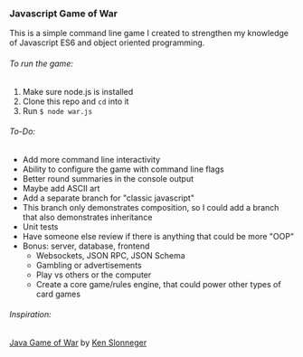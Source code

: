 ### Javascript Game of War

This is a simple command line game I created to strengthen my knowledge of
Javascript ES6 and object oriented programming.

###### To run the game:
1. Make sure node.js is installed
2. Clone this repo and `cd` into it
3. Run `$ node war.js`

###### To-Do:
- Add more command line interactivity
- Ability to configure the game with command line flags
- Better round summaries in the console output
- Maybe add ASCII art
- Add a separate branch for "classic javascript"
- This branch only demonstrates composition,
  so I could add a branch that also demonstrates inheritance
- Unit tests
- Have someone else review if there is anything that could be more "OOP"
- Bonus: server, database, frontend
	- Websockets, JSON RPC, JSON Schema
	- Gambling or advertisements
	- Play vs others or the computer
	- Create a core game/rules engine, that could power other types of card games

###### Inspiration:
[Java Game of War](http://homepage.divms.uiowa.edu/~slonnegr/oosd/22OOD.pdf)
by [Ken Slonneger](http://homepage.divms.uiowa.edu/~slonnegr/)

